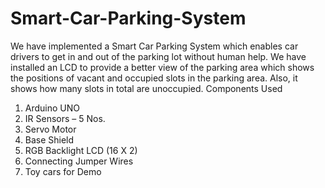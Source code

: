 # Smart-Car-Parking-System
We have implemented a Smart Car Parking System which enables car drivers to get in and out of
the parking lot without human help. We have installed an LCD to provide a better view of the parking
area which shows the positions of vacant and occupied slots in the parking area. Also, it shows how
many slots in total are unoccupied.
Components Used
1. Arduino UNO
2. IR Sensors – 5 Nos.
3. Servo Motor
4. Base Shield
5. RGB Backlight LCD (16 X 2)
6. Connecting Jumper Wires
7. Toy cars for Demo
